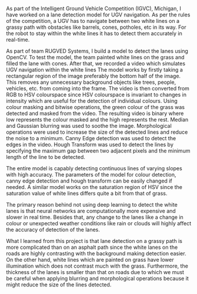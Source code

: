 As part of the Intelligent Ground Vehicle Competition (IGVC), Michigan, I have worked on a lane detection model for UGV navigation. As per the rules of the competition, a UGV has to navigate between two white lines on a grassy path with obstacles like barrels, cones, potholes, etc in its way. For the robot to stay within the white lines it has to detect them accurately in real-time. 

As part of team RUGVED Systems, I build a model to detect the lanes using OpenCV. 
To test the model, the team painted white lines on the grass and filled the lane with cones. After that, we recorded a video which simulates UGV navigation within the white lines
The model works by firstly taking a rectangular region of the image preferably the bottom half of the image. This removes any unnecessary background objects like trees, people, vehicles, etc. from coming into the frame.
The video is then converted from RGB to HSV colourspace since HSV colourspace is invariant to changes in intensity which are useful for the detection of individual colours. Using colour masking and bitwise operations, the green colour of the grass was detected and masked from the video. The resulting video is binary where low represents the colour masked and the high represents the rest.
Median and Gaussian blurring was used to soothe the image. Morphological operations were used to increase the size of the detected lines and reduce the noise to a minimum. Canny Edge detection was used to detect the edges in the video. Hough Transform was used to detect the lines by specifying the maximum gap between two adjacent pixels and the minimum length of the line to be detected.

The entire model is capably detecting continuous lines of varying slopes with high accuracy. The parameters of the model for colour detection, canny edge detection and hough transform can be easily changed if needed. A similar model works on the saturation region of HSV since the saturation value of white lines differs quite a bit from that of grass. 

The primary reason behind not using deep learning to detect the white lanes is that neural networks are computationally more expensive and slower in real time. Besides that, any change to the lanes like a change in colour or unexpected weather conditions like rain or clouds will highly affect the accuracy of detection of the lanes.

What I learned from this project is that lane detection on a grassy path is more complicated than on an asphalt path since the white lanes on the roads are highly contrasting with the background making detection easier. On the other hand, white lines which are painted on grass have lower illumination which does not contrast much with the grass. Furthermore, the thickness of the lanes is smaller than that on roads due to which we must be careful when applying blurring and morphological operations because it might reduce the size of the lines detected.

